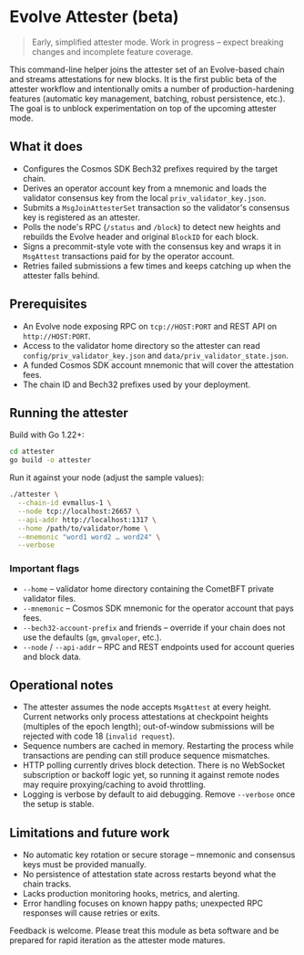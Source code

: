 # Evolve Attester (beta)

> Early, simplified attester mode. Work in progress – expect breaking changes and incomplete feature coverage.

This command-line helper joins the attester set of an Evolve-based chain and streams attestations for new blocks. It is the first public beta of the attester workflow and intentionally omits a number of production-hardening features (automatic key management, batching, robust persistence, etc.). The goal is to unblock experimentation on top of the upcoming attester mode.

## What it does
- Configures the Cosmos SDK Bech32 prefixes required by the target chain.
- Derives an operator account key from a mnemonic and loads the validator consensus key from the local `priv_validator_key.json`.
- Submits a `MsgJoinAttesterSet` transaction so the validator's consensus key is registered as an attester.
- Polls the node's RPC (`/status` and `/block`) to detect new heights and rebuilds the Evolve header and original `BlockID` for each block.
- Signs a precommit-style vote with the consensus key and wraps it in `MsgAttest` transactions paid for by the operator account.
- Retries failed submissions a few times and keeps catching up when the attester falls behind.

## Prerequisites
- An Evolve node exposing RPC on `tcp://HOST:PORT` and REST API on `http://HOST:PORT`.
- Access to the validator home directory so the attester can read `config/priv_validator_key.json` and `data/priv_validator_state.json`.
- A funded Cosmos SDK account mnemonic that will cover the attestation fees.
- The chain ID and Bech32 prefixes used by your deployment.

## Running the attester
Build with Go 1.22+:

```bash
cd attester
go build -o attester
```

Run it against your node (adjust the sample values):

```bash
./attester \
  --chain-id evmallus-1 \
  --node tcp://localhost:26657 \
  --api-addr http://localhost:1317 \
  --home /path/to/validator/home \
  --mnemonic "word1 word2 … word24" \
  --verbose
```

### Important flags
- `--home` – validator home directory containing the CometBFT private validator files.
- `--mnemonic` – Cosmos SDK mnemonic for the operator account that pays fees.
- `--bech32-account-prefix` and friends – override if your chain does not use the defaults (`gm`, `gmvaloper`, etc.).
- `--node` / `--api-addr` – RPC and REST endpoints used for account queries and block data.

## Operational notes
- The attester assumes the node accepts `MsgAttest` at every height. Current networks only process attestations at checkpoint heights (multiples of the epoch length); out-of-window submissions will be rejected with code 18 (`invalid request`).
- Sequence numbers are cached in memory. Restarting the process while transactions are pending can still produce sequence mismatches.
- HTTP polling currently drives block detection. There is no WebSocket subscription or backoff logic yet, so running it against remote nodes may require proxying/caching to avoid throttling.
- Logging is verbose by default to aid debugging. Remove `--verbose` once the setup is stable.

## Limitations and future work
- No automatic key rotation or secure storage – mnemonic and consensus keys must be provided manually.
- No persistence of attestation state across restarts beyond what the chain tracks.
- Lacks production monitoring hooks, metrics, and alerting.
- Error handling focuses on known happy paths; unexpected RPC responses will cause retries or exits.

Feedback is welcome. Please treat this module as beta software and be prepared for rapid iteration as the attester mode matures.
